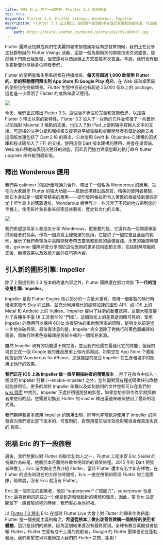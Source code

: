```yaml
---
title: 祝福 Eric 的下一段旅程，Flutter 3.3 現已釋出
toc: true
keywords: Flutter 3.3, Flutter Vikings, Wonderous, Impeller
description: Flutter 3.3 正式釋出，這個版本這個版本專注於完善和效能改進，以加強 Flutter 3 釋出以來的新特性。
image:
    path: https://devrel.andfun.cn/devrel/posts/2022/09/ubVHzF.jpg
---
```


Flutter 團隊及社群成員們在美麗的城市挪威奧斯陸向您發來問候，我們正在此參加社群舉辦的 Flutter Vikings 活動，這是一個為期兩天的開發技術交流盛會，雖然線下門票已經售罄，但您還可以透過線上方式檢視本次會議。本週，我們也有很多更新要分享給各位開發者們。

Flutter 的使用量和生態系統都在持續增長，**每天有超過 1,000 款使用 Flutter 的、新的移動應用釋出到 App Store 和 Google Play 商店**，在 Web 端和桌面端的使用也在持續增長。Flutter 生態中目前也有超過 25,000 個以上的 package，這也進一步證明了 Flutter 的成熟和廣泛應用。

![](https://devrel.andfun.cn/devrel/posts/2022/09/ubVHzF.jpg)

今天，我們正式釋出 Flutter 3.3。這個版本專注於完善和效能改進，以加強 Flutter 3 釋出以來的新特性。Flutter 3.3 加入了一些新的元件並修復了一些錯誤以加強對 Material 3 規範的支援，也加入了對 iPad 上使用隨手寫輸入文字的支援、可選擇的文字分組和觸控板支援等對平板電腦和桌面開發者有幫助的新支援。這個版本還包括了 Dart 2.18 的釋出，它為使用 Swift 和 Objective-C 建構的函式庫和程式碼加入了 FFI 的支援。使用這個 Dart 版本建構的應用，將會在桌面端、Web 端和移動端表現出更好的效能。因此我們強力建議您即刻執行命令 flutter upgrade 來升級到最新版。

## **釋出 Wonderous 應用**

我們與 gskinner 的設計團隊通力合作，釋出了一個名為 Wonderous 的應用，旨在向大家展示 Flutter 的強大功能——幫助您構建出高品質、精美的使用者體驗，而它本身就是一個非常精美的應用——從印度阿格拉市令人驚歎的泰姬陵到墨西哥尤卡坦半島上的瑪雅遺址，Wonderous 將世界上一些非常了不起的地方帶到您的手機上，使用影片和影象來探索這些藝術、歷史和文化的交集。

![](https://devrel.andfun.cn/devrel/posts/2022/09/TDcEt8.jpg)

我們希望您與家人和朋友分享 Wonderous，更重要的是，它還作為一個開源專案供開發者們探索。作為一個真實上線營運的應用，它提供了一個完整且全面的範例，展示了我們希望為中高階開發者帶去靈感和創想的最佳實踐。未來的幾周時間裡，gskinner 團隊將會分享關於這個應用的更多技術細節文章，包括對無障礙的支援、動畫效果以及效能方面的技巧等內容。

## **引入新的圖形引擎: Impeller**

除了上面提到的 3.3 版本的改進內容之外，Flutter 團隊還在努力開發 **下一代的渲染層引擎: Impeller**。

Impeller 是對 Flutter Engine 核心部分的一次重大重寫，使用一個客製的執行時環境來取代 Skia 程式碼，並充分利用現代的硬體加速的圖形 API，如 iOS 上的 Metal 和 Android 上的 Vulkan。Impeller 提供了絲滑的動畫效果，並很大程度提升了各種多平臺 UI 工具套件的 "門檻"。這個效能上的差異是肉眼可見的，使用 Impeller 的應用可以保持 60Hz 或者更快的重新整理率的同時，能夠比以前更進一步地突破界限。最值得注意的是，Impeller 完全消除了對執行時著色器編譯的需要，而執行時著色器編譯是丟幀卡頓的一個常見來源。

雖然 Impeller 現有的功能還不夠完善，並且我們也還在最佳化它的效能，但我們現在正在一個 Google 級的產品應用上做內部測試。如果您在 App Store 下載剛剛提到的 Wonderous for iPhone，您就能提前感受 Impeller 在生產環境中的應用上執行的效果。

**我們正在 iOS 上為 Impeller 做一個早期採納者的預覽版本** ，除了在命令中加入一個啟用 Impeller 引數 (--enable-impeller) 之外，您無需對現有程式碼做任何改動就能啟用它。更多的關於 Impeller 架構以及如何啟用的文件您都可以在我們的 [wiki 頁面](https://github.com/flutter/flutter/wiki/Impeller "Impeller 概覽") 中找到。Impeller 正處於積極開發的狀態，如果您想參與作為早期採納者來使用的話，您需要切換到 Flutter 的 master 釋出渠道來確保使用了最新的程式碼。

我們期待著更多使用 Impeller 的應用出現，同時也非常歡迎使用了 Impeller 的開發者向我們提出當下版本的、可復現的、對應用當前版本效能影響或者保真度失真的 [報告](https://github.com/flutter/flutter/issues/new?assignees=&labels=created+via+performance+template&labels=impeller&template=4_performance_others.md&title=%5BImpeller%5D "提交效能影響或者保真度失真問題報告")。

## **祝福 Eric 的下一段旅程**

最後，我們想要以對 Flutter 的聯合創始人之一、Flutter 工程主管 Eric Seidel 的祝福作為結尾，他將於本月離開谷歌並開啟新的冒險旅程。2015 年的 Dart 開發者峰會上，Eric 首次向全世界介紹 Flutter，當時 Flutter 還木有名字和吉祥物，在 Flutter 的過去和現在的大部分時間裡，Eric 一直在帶領和管理 Flutter 的工程團隊，簡單說，沒有 Eric 就沒有 Flutter。

Eric 是一個天生的創業者，他的 "superpower" ("超能力"，superpower 也是 Eric 最喜歡用的詞語之一) 便是創造和發起新的構想和理念，因此，當 Eric 決定開啟下一段冒險旅程的時候，我們衷心為他祝福。

以 [Flutter 1.0 釋出](https://developers.google.cn/events/flutter-live "Flutter 1.0 釋出") Eric 在當時 Flutter Live 大會上對 Flutter 的願景作為結尾: Flutter 是一個長期主義的賭注，**希望從根本上做出改善並建構一個美好的使用者體驗**。這仍是我們的願景，因為這個結果還沒有最終實現。全球有數百萬開發者信賴 Flutter，Flutter 生態有成千上萬的貢獻者，Google 的 Flutter 團隊也正在蓬勃發展，我們希望您可以繼續加入我們的 Flutter 之旅，謝謝！

